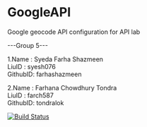 # GoogleAPI
Google geocode API configuration for API lab

---Group 5---

1.Name : Syeda Farha Shazmeen         
LiuID : syesh076          
GithubID: farhashazmeen            
               
               
2.Name : Farhana Chowdhury Tondra              
LiuID : farch587             
GithubID: tondralok            
   
   


[![Build Status](https://travis-ci.org/tondralok/GoogleAPI.svg?branch=master)](https://travis-ci.org/tondralok/GoogleAPI)
